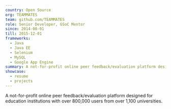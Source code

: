 ```yaml
---
country: Open Source
org: TEAMMATES
team: github.com/TEAMMATES
role: Senior Developer, GSoC Mentor
since: 2014-08-01
till: 2015-12-01
frameworks:
  - Java
  - Java EE
  - Selenium
  - MySQL
  - Google App Engine
summary: A not-for-profit online peer feedback/evaluation platform designed for education institutions.
showcase:
  - resume
  - projects
---
```


A not-for-profit online peer feedback/evaluation platform designed for education institutions with over 800,000 users from over 1,100 universities.
